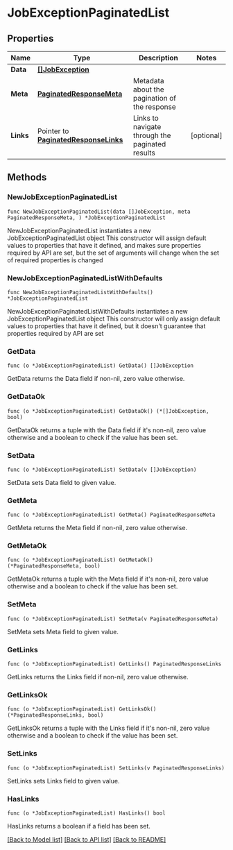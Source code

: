 # JobExceptionPaginatedList

## Properties

Name | Type | Description | Notes
------------ | ------------- | ------------- | -------------
**Data** | [**[]JobException**](JobException.md) |  | 
**Meta** | [**PaginatedResponseMeta**](PaginatedResponseMeta.md) | Metadata about the pagination of the response | 
**Links** | Pointer to [**PaginatedResponseLinks**](PaginatedResponseLinks.md) | Links to navigate through the paginated results | [optional] 

## Methods

### NewJobExceptionPaginatedList

`func NewJobExceptionPaginatedList(data []JobException, meta PaginatedResponseMeta, ) *JobExceptionPaginatedList`

NewJobExceptionPaginatedList instantiates a new JobExceptionPaginatedList object
This constructor will assign default values to properties that have it defined,
and makes sure properties required by API are set, but the set of arguments
will change when the set of required properties is changed

### NewJobExceptionPaginatedListWithDefaults

`func NewJobExceptionPaginatedListWithDefaults() *JobExceptionPaginatedList`

NewJobExceptionPaginatedListWithDefaults instantiates a new JobExceptionPaginatedList object
This constructor will only assign default values to properties that have it defined,
but it doesn't guarantee that properties required by API are set

### GetData

`func (o *JobExceptionPaginatedList) GetData() []JobException`

GetData returns the Data field if non-nil, zero value otherwise.

### GetDataOk

`func (o *JobExceptionPaginatedList) GetDataOk() (*[]JobException, bool)`

GetDataOk returns a tuple with the Data field if it's non-nil, zero value otherwise
and a boolean to check if the value has been set.

### SetData

`func (o *JobExceptionPaginatedList) SetData(v []JobException)`

SetData sets Data field to given value.


### GetMeta

`func (o *JobExceptionPaginatedList) GetMeta() PaginatedResponseMeta`

GetMeta returns the Meta field if non-nil, zero value otherwise.

### GetMetaOk

`func (o *JobExceptionPaginatedList) GetMetaOk() (*PaginatedResponseMeta, bool)`

GetMetaOk returns a tuple with the Meta field if it's non-nil, zero value otherwise
and a boolean to check if the value has been set.

### SetMeta

`func (o *JobExceptionPaginatedList) SetMeta(v PaginatedResponseMeta)`

SetMeta sets Meta field to given value.


### GetLinks

`func (o *JobExceptionPaginatedList) GetLinks() PaginatedResponseLinks`

GetLinks returns the Links field if non-nil, zero value otherwise.

### GetLinksOk

`func (o *JobExceptionPaginatedList) GetLinksOk() (*PaginatedResponseLinks, bool)`

GetLinksOk returns a tuple with the Links field if it's non-nil, zero value otherwise
and a boolean to check if the value has been set.

### SetLinks

`func (o *JobExceptionPaginatedList) SetLinks(v PaginatedResponseLinks)`

SetLinks sets Links field to given value.

### HasLinks

`func (o *JobExceptionPaginatedList) HasLinks() bool`

HasLinks returns a boolean if a field has been set.


[[Back to Model list]](../README.md#documentation-for-models) [[Back to API list]](../README.md#documentation-for-api-endpoints) [[Back to README]](../README.md)



